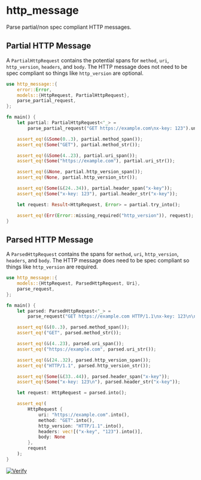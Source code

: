 # http_message

Parse partial/non spec compliant HTTP messages.

## Partial HTTP Message

A `PartialHttpRequest` contains the potential spans for `method`, `uri`, `http_version`, `headers`, and `body`. The HTTP message does not need to be spec compliant so things like `http_version` are optional.

```rust
use http_message::{
    error::Error,
    models::{HttpRequest, PartialHttpRequest},
    parse_partial_request,
};

fn main() {
    let partial: PartialHttpRequest<'_> =
        parse_partial_request("GET https://example.com\nx-key: 123").unwrap();

    assert_eq!(&Some(0..3), partial.method_span());
    assert_eq!(Some("GET"), partial.method_str());

    assert_eq!(&Some(4..23), partial.uri_span());
    assert_eq!(Some("https://example.com"), partial.uri_str());

    assert_eq!(&None, partial.http_version_span());
    assert_eq!(None, partial.http_version_str());

    assert_eq!(Some(&(24..34)), partial.header_span("x-key"));
    assert_eq!(Some("x-key: 123"), partial.header_str("x-key"));

    let request: Result<HttpRequest, Error> = partial.try_into();

    assert_eq!(Err(Error::missing_required("http_version")), request);
}

```

## Parsed HTTP Message

A `ParsedHttpRequest` contains the spans for `method`, `uri`, `http_version`, `headers`, and `body`. The HTTP message does need to be spec compliant so things like `http_version` are required.

```rust
use http_message::{
    models::{HttpRequest, ParsedHttpRequest, Uri},
    parse_request,
};

fn main() {
    let parsed: ParsedHttpRequest<'_> =
        parse_request("GET https://example.com HTTP/1.1\nx-key: 123\n\n").unwrap();

    assert_eq!(&(0..3), parsed.method_span());
    assert_eq!("GET", parsed.method_str());

    assert_eq!(&(4..23), parsed.uri_span());
    assert_eq!("https://example.com", parsed.uri_str());

    assert_eq!(&(24..32), parsed.http_version_span());
    assert_eq!("HTTP/1.1", parsed.http_version_str());

    assert_eq!(Some(&(33..44)), parsed.header_span("x-key"));
    assert_eq!(Some("x-key: 123\n"), parsed.header_str("x-key"));

    let request: HttpRequest = parsed.into();

    assert_eq!(
        HttpRequest {
            uri: "https://example.com".into(),
            method: "GET".into(),
            http_version: "HTTP/1.1".into(),
            headers: vec![("x-key", "123").into()],
            body: None
        },
        request
    );
}
```

[![Verify](https://github.com/testingrequired/http_message/actions/workflows/verify.yml/badge.svg)](https://github.com/testingrequired/http_message/actions/workflows/verify.yml)
